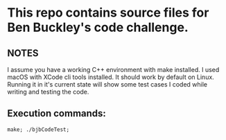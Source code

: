 # This repo contains source files for Ben Buckley's code challenge.

## NOTES
I assume you have a working C++ environment with make installed.  I used macOS with XCode cli tools installed.
It should work by default on Linux.
Running it in it's current state will show some test cases I coded while writing and testing the code.

## Execution commands:
`make; ./bjbCodeTest;`
